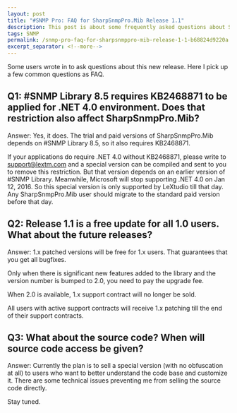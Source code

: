 ```yaml
---
layout: post
title: "#SNMP Pro: FAQ for SharpSnmpPro.Mib Release 1.1"
description: This post is about some frequently asked questions about SharpSnmpPro.Mib release 1.1.
tags: SNMP
permalink: /snmp-pro-faq-for-sharpsnmppro-mib-release-1-1-b68824d9220a
excerpt_separator: <!--more-->
---
```

Some users wrote in to ask questions about this new release. Here I pick up a few common questions as FAQ.
<!--more-->

## Q1: #SNMP Library 8.5 requires KB2468871 to be applied for .NET 4.0 environment. Does that restriction also affect SharpSnmpPro.Mib?

Answer: Yes, it does. The trial and paid versions of SharpSnmpPro.Mib depends on #SNMP Library 8.5, so it also requires KB2468871.

If your applications do require .NET 4.0 without KB2468871, please write to support@lextm.com and a special version can be compiled and sent to you to remove this restriction. But that version depends on an earlier version of #SNMP Library. Meanwhile, Microsoft will stop supporting .NET 4.0 on Jan 12, 2016. So this special version is only supported by LeXtudio till that day. Any SharpSnmpPro.Mib user should migrate to the standard paid version before that day.

## Q2: Release 1.1 is a free update for all 1.0 users. What about the future releases?

Answer: 1.x patched versions will be free for 1.x users. That guarantees that you get all bugfixes.

Only when there is significant new features added to the library and the version number is bumped to 2.0, you need to pay the upgrade fee.

When 2.0 is available, 1.x support contract will no longer be sold.

All users with active support contracts will receive 1.x patching till the end of their support contracts.

## Q3: What about the source code? When will source code access be given?

Answer: Currently the plan is to sell a special version (with no obfuscation at all) to users who want to better understand the code base and customize it. There are some technical issues preventing me from selling the source code directly.

Stay tuned.